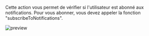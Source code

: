 Cette action vous permet de vérifier si l'utilisateur est abonné aux notifications. Pour vous abonner, vous devez appeler la fonction "subscribeToNotifications".

![preview](/images/serviceWorker/actions/isSubscribedToNotifications-fr.png)